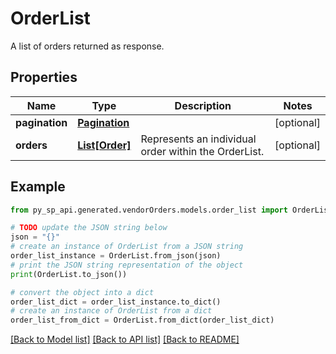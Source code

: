 # OrderList

A list of orders returned as response.

## Properties

Name | Type | Description | Notes
------------ | ------------- | ------------- | -------------
**pagination** | [**Pagination**](Pagination.md) |  | [optional] 
**orders** | [**List[Order]**](Order.md) | Represents an individual order within the OrderList. | [optional] 

## Example

```python
from py_sp_api.generated.vendorOrders.models.order_list import OrderList

# TODO update the JSON string below
json = "{}"
# create an instance of OrderList from a JSON string
order_list_instance = OrderList.from_json(json)
# print the JSON string representation of the object
print(OrderList.to_json())

# convert the object into a dict
order_list_dict = order_list_instance.to_dict()
# create an instance of OrderList from a dict
order_list_from_dict = OrderList.from_dict(order_list_dict)
```
[[Back to Model list]](../README.md#documentation-for-models) [[Back to API list]](../README.md#documentation-for-api-endpoints) [[Back to README]](../README.md)


